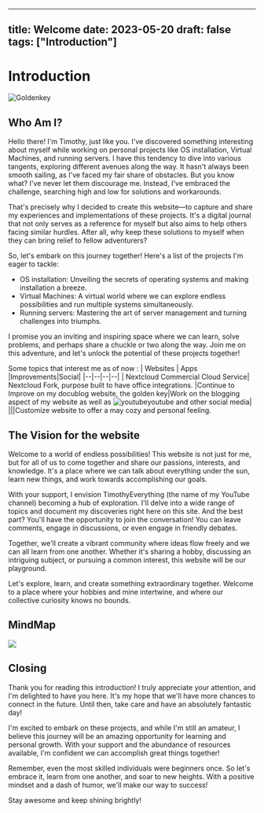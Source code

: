 

---
title: Welcome
date: 2023-05-20
draft: false
tags: ["Introduction"]
---

# Introduction
![Goldenkey](https://picsvg.com/svg/VxrCsF01.svg?v=3669)

## Who Am I?
Hello there! I'm Timothy, just like you. I've discovered something interesting about myself while working on personal projects like OS installation, Virtual Machines, and running servers. I have this tendency to dive into various tangents, exploring different avenues along the way. It hasn't always been smooth sailing, as I've faced my fair share of obstacles. But you know what? I've never let them discourage me. Instead, I've embraced the challenge, searching high and low for solutions and workarounds.

That's precisely why I decided to create this website—to capture and share my experiences and implementations of these projects. It's a digital journal that not only serves as a reference for myself but also aims to help others facing similar hurdles. After all, why keep these solutions to myself when they can bring relief to fellow adventurers?

So, let's embark on this journey together! Here's a list of the projects I'm eager to tackle:

-   OS installation: Unveiling the secrets of operating systems and making installation a breeze.
-   Virtual Machines: A virtual world where we can explore endless possibilities and run multiple systems simultaneously.
-   Running servers: Mastering the art of server management and turning challenges into triumphs.

I promise you an inviting and inspiring space where we can learn, solve problems, and perhaps share a chuckle or two along the way. Join me on this adventure, and let's unlock the potential of these projects together!

Some topics that interest me as of now :
| Websites | Apps |Improvements|Social|
|--|--|--|--|
|  Nextcloud Commercial Cloud Service| Nextcloud Fork, purpose built to have office integrations. |Continue to Improve on my docublog website, the golden key|Work on the blogging aspect of my website as well as ![youtube](https://cdn-icons-png.flaticon.com/128/174/174883.png)youtube and other social media|
|||Customize website to offer a may cozy and personal feeling.

## The Vision for the website
Welcome to a world of endless possibilities! This website is not just for me, but for all of us to come together and share our passions, interests, and knowledge. It's a place where we can talk about everything under the sun, learn new things, and work towards accomplishing our goals.

With your support, I envision TimothyEverything (the name of my YouTube channel) becoming a hub of exploration. I'll delve into a wide range of topics and document my discoveries right here on this site. And the best part? You'll have the opportunity to join the conversation! You can leave comments, engage in discussions, or even engage in friendly debates.

Together, we'll create a vibrant community where ideas flow freely and we can all learn from one another. Whether it's sharing a hobby, discussing an intriguing subject, or pursuing a common interest, this website will be our playground.

Let's explore, learn, and create something extraordinary together. Welcome to a place where your hobbies and mine intertwine, and where our collective curiosity knows no bounds.

## MindMap
[![](https://mermaid.ink/img/pako:eNp9Uk1vwjAM_StWTiCBdu9hEl8b3daBRLUdGg6hMTSjdVDqjiHgvy-wtuOy3Z6en59fHB9FajWKQKxzu08z5RggHkuSNEhiU1jODpNPdAfODG2WAP3-PcCwM3f2A1Muu5KGNTk6viBDgXCRbs-SRtfCaUZ4gnHyil-c5rbSMAhnjdHzLb3bNXREbXe8tyeYJJEhTJ1aMyzQ-TyNMkzecVUaRtgbzuoiLFixKdmkZaN7TCKrNWr4y-gyclLjp2SgC0MwV4Q51AOWrSysZdPkTZHJc_WvafOOzKHfw0Obd2p9wJuV5nbTdnVig_C7dmALlhC0LZShu7Ja1aj26oqeKNB5SvuPPEoCkIIzLFCKwEOt3FYKSWevUxXbxYFSEbCrsCeqnVaMY6M2ThUiWKu89Cxqw9ZFP5dxPZDzNziAsv0?type=png)](https://mermaid.live/edit#pako:eNp9Uk1vwjAM_StWTiCBdu9hEl8b3daBRLUdGg6hMTSjdVDqjiHgvy-wtuOy3Z6en59fHB9FajWKQKxzu08z5RggHkuSNEhiU1jODpNPdAfODG2WAP3-PcCwM3f2A1Muu5KGNTk6viBDgXCRbs-SRtfCaUZ4gnHyil-c5rbSMAhnjdHzLb3bNXREbXe8tyeYJJEhTJ1aMyzQ-TyNMkzecVUaRtgbzuoiLFixKdmkZaN7TCKrNWr4y-gyclLjp2SgC0MwV4Q51AOWrSysZdPkTZHJc_WvafOOzKHfw0Obd2p9wJuV5nbTdnVig_C7dmALlhC0LZShu7Ja1aj26oqeKNB5SvuPPEoCkIIzLFCKwEOt3FYKSWevUxXbxYFSEbCrsCeqnVaMY6M2ThUiWKu89Cxqw9ZFP5dxPZDzNziAsv0)

## Closing
Thank you for reading this introduction! I truly appreciate your attention, and I'm delighted to have you here. It's my hope that we'll have more chances to connect in the future. Until then, take care and have an absolutely fantastic day!

I'm excited to embark on these projects, and while I'm still an amateur, I believe this journey will be an amazing opportunity for learning and personal growth. With your support and the abundance of resources available, I'm confident we can accomplish great things together!

Remember, even the most skilled individuals were beginners once. So let's embrace it, learn from one another, and soar to new heights. With a positive mindset and a dash of humor, we'll make our way to success!

Stay awesome and keep shining brightly!

